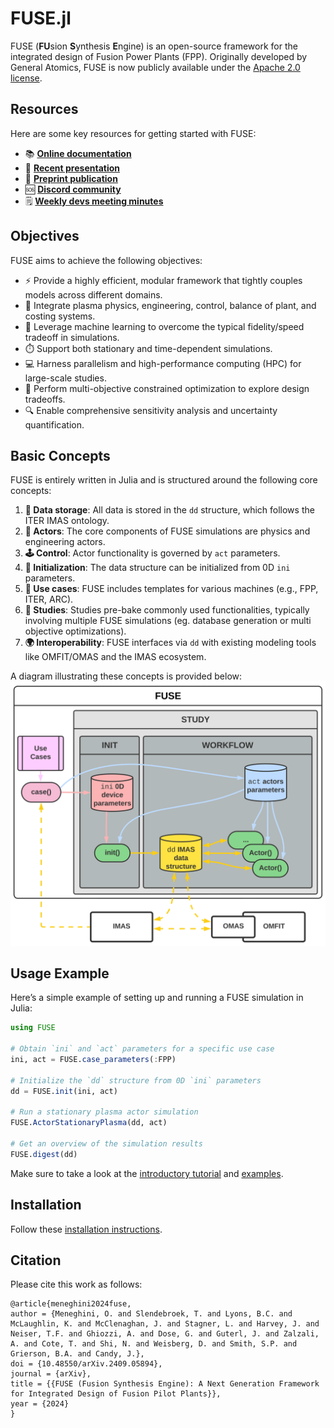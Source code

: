 # FUSE.jl

FUSE (**FU**sion **S**ynthesis **E**ngine) is an open-source framework for the integrated design of Fusion Power Plants (FPP). Originally developed by General Atomics, FUSE is now publicly available under the [Apache 2.0 license](https://fuse.help/dev/notice.html).

## Resources

Here are some key resources for getting started with FUSE:

* 📚 **[Online documentation](https://fuse.help)**
* 🎤 **[Recent presentation](https://github.com/ProjectTorreyPines/FUSE_extra_files/raw/master/2025_D3D/SET_mar_2025.pdf)**
* 📜 **[Preprint publication](https://arxiv.org/abs/2409.05894)**
* 🆘 **[Discord community](https://discord.gg/CbjpZH9SKM)**
* 🗒️ **[Weekly devs meeting minutes](https://github.com/ProjectTorreyPines/FUSE.jl/discussions)**

## Objectives

FUSE aims to achieve the following objectives:

* ⚡ Provide a highly efficient, modular framework that tightly couples models across different domains.
* 🧩 Integrate plasma physics, engineering, control, balance of plant, and costing systems.
* 🤖 Leverage machine learning to overcome the typical fidelity/speed tradeoff in simulations.
* ⏱️ Support both stationary and time-dependent simulations.
* 💻 Harness parallelism and high-performance computing (HPC) for large-scale studies.
* 🎯 Perform multi-objective constrained optimization to explore design tradeoffs.
* 🔍 Enable comprehensive sensitivity analysis and uncertainty quantification.

## Basic Concepts

FUSE is entirely written in Julia and is structured around the following core concepts:

1. **📂 Data storage**: All data is stored in the `dd` structure, which follows the ITER IMAS ontology.
2. **🧠 Actors**: The core components of FUSE simulations are physics and engineering actors.
3. **🕹️ Control**: Actor functionality is governed by `act` parameters.
4. **🚀 Initialization**: The data structure can be initialized from 0D `ini` parameters.
5. **🔧 Use cases**: FUSE includes templates for various machines (e.g., FPP, ITER, ARC).
6. **🔄 Studies**: Studies pre-bake commonly used functionalities, typically involving multiple FUSE simulations (eg. database generation or multi objective optimizations).
7. **🌍 Interoperability**: FUSE interfaces via `dd` with existing modeling tools like OMFIT/OMAS and the IMAS ecosystem.

A diagram illustrating these concepts is provided below:  
![FUSE Diagram](./docs/src/assets/FUSE.svg)

## Usage Example

Here’s a simple example of setting up and running a FUSE simulation in Julia:

```julia
using FUSE

# Obtain `ini` and `act` parameters for a specific use case
ini, act = FUSE.case_parameters(:FPP)

# Initialize the `dd` structure from 0D `ini` parameters
dd = FUSE.init(ini, act)

# Run a stationary plasma actor simulation
FUSE.ActorStationaryPlasma(dd, act)

# Get an overview of the simulation results
FUSE.digest(dd)
```

Make sure to take a look at the [introductory tutorial](https://fuse.help/dev/tutorial.html) and [examples](https://github.com/ProjectTorreyPines/FuseExamples).

## Installation

Follow these [installation instructions](https://fuse.help/dev/install.html).

## Citation

Please cite this work as follows:

```
@article{meneghini2024fuse,
author = {Meneghini, O. and Slendebroek, T. and Lyons, B.C. and McLaughlin, K. and McClenaghan, J. and Stagner, L. and Harvey, J. and Neiser, T.F. and Ghiozzi, A. and Dose, G. and Guterl, J. and Zalzali, A. and Cote, T. and Shi, N. and Weisberg, D. and Smith, S.P. and Grierson, B.A. and Candy, J.},
doi = {10.48550/arXiv.2409.05894},
journal = {arXiv},
title = {{FUSE (Fusion Synthesis Engine): A Next Generation Framework for Integrated Design of Fusion Pilot Plants}},
year = {2024}
}
```
